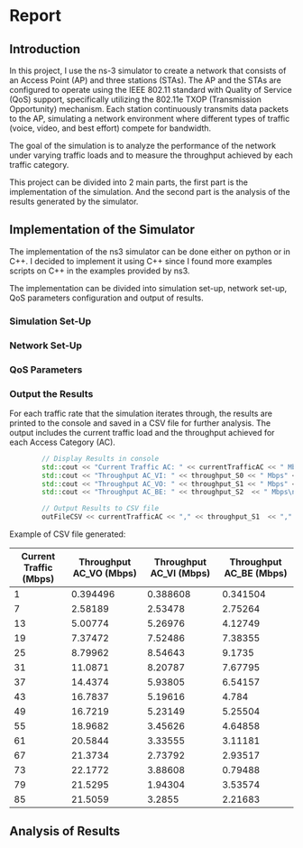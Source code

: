 # Report

## Introduction

In this project, I use the ns-3 simulator to create a network that consists of an Access Point (AP) and three stations (STAs). The AP and the STAs are configured to operate using the IEEE 802.11 standard with Quality of Service (QoS) support, specifically utilizing the 802.11e TXOP (Transmission Opportunity) mechanism. Each station continuously transmits data packets to the AP, simulating a network environment where different types of traffic (voice, video, and best effort) compete for bandwidth.

The goal of the simulation is to analyze the performance of the network under varying traffic loads and to measure the throughput achieved by each traffic category. 

This project can be divided into 2 main parts, the first part is the implementation of the simulation. And the second part is the analysis of the results generated by the simulator.


## Implementation of the Simulator

The implementation of the ns3 simulator can be done either on python or in C++. I decided to implement it using C++ since I found more examples scripts on C++ in the examples provided by ns3.

The implementation can be divided into simulation set-up, network set-up, QoS parameters configuration and output of results.

### Simulation Set-Up

### Network Set-Up

### QoS Parameters 

### Output the Results

For each traffic rate that the simulation iterates through, the results are printed to the console and saved in a CSV file for further analysis. The output includes the current traffic load and the throughput achieved for each Access Category (AC).

```c++
        // Display Results in console
        std::cout << "Current Traffic AC: " << currentTrafficAC << " Mbps" << std::endl;
        std::cout << "Throughput AC_VI: " << throughput_S0 << " Mbps" << std::endl;
        std::cout << "Throughput AC_VO: " << throughput_S1 << " Mbps" << std::endl;
        std::cout << "Throughput AC_BE: " << throughput_S2  << " Mbps\n" << std::endl;

        // Output Results to CSV file
        outFileCSV << currentTrafficAC << "," << throughput_S1  << "," << throughput_S0 << "," << throughput_S2 << std::endl;
```

Example of CSV file generated:

| Current Traffic (Mbps) | Throughput AC_VO (Mbps) | Throughput AC_VI (Mbps) | Throughput AC_BE (Mbps) |
|------------------------|-------------------------|-------------------------|-------------------------|
| 1                      | 0.394496                | 0.388608                | 0.341504                |
| 7                      | 2.58189                 | 2.53478                 | 2.75264                 |
| 13                     | 5.00774                 | 5.26976                 | 4.12749                 |
| 19                     | 7.37472                 | 7.52486                 | 7.38355                 |
| 25                     | 8.79962                 | 8.54643                 | 9.1735                  |
| 31                     | 11.0871                 | 8.20787                 | 7.67795                 |
| 37                     | 14.4374                 | 5.93805                 | 6.54157                 |
| 43                     | 16.7837                 | 5.19616                 | 4.784                   |
| 49                     | 16.7219                 | 5.23149                 | 5.25504                 |
| 55                     | 18.9682                 | 3.45626                 | 4.64858                 |
| 61                     | 20.5844                 | 3.33555                 | 3.11181                 |
| 67                     | 21.3734                 | 2.73792                 | 2.93517                 |
| 73                     | 22.1772                 | 3.88608                 | 0.79488                 |
| 79                     | 21.5295                 | 1.94304                 | 3.53574                 |
| 85                     | 21.5059                 | 3.2855                  | 2.21683                 |





## Analysis of Results



